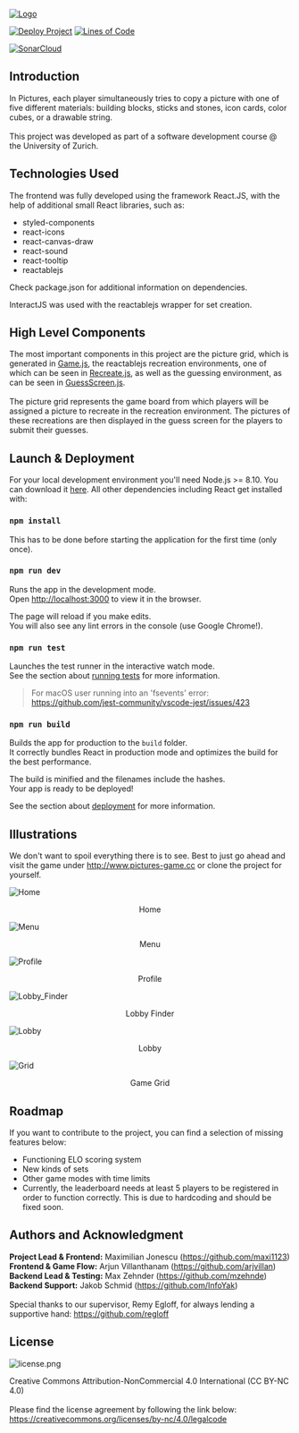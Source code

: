 [![Logo](src/pictures_logo.svg)](http://www.pictures-game.cc)

[![Deploy Project](https://github.com/sopra-fs21-group-26/client/actions/workflows/deploy.yml/badge.svg)](https://github.com/sopra-fs21-group-26/client/actions/workflows/deploy.yml) [![Lines of Code](https://sonarcloud.io/api/project_badges/measure?project=sopra-fs21-group-26_client&metric=ncloc)](https://sonarcloud.io/dashboard?id=sopra-fs21-group-26_client)

[![SonarCloud](https://sonarcloud.io/images/project_badges/sonarcloud-white.svg)](https://sonarcloud.io/dashboard?id=sopra-fs21-group-26_client)
## Introduction

In Pictures, each player simultaneously tries to copy a picture with one of five different materials: building blocks, sticks and stones, icon cards, color cubes, or a drawable string.
<br/><br/>
This project was developed as part of a software development course @ the University of Zurich.

## Technologies Used

The frontend was fully developed using the framework React.JS, with the help of additional small React libraries, such as:
* styled-components
* react-icons
* react-canvas-draw
* react-sound
* react-tooltip
* reactablejs

Check package.json for additional information on dependencies.

InteractJS was used with the reactablejs wrapper for set creation.

## High Level Components

The most important components in this project are the picture grid, which is 
generated in [Game.js](src/components/game/Game.js), the reactablejs recreation environments, one of which can be seen in [Recreate.js](src/components/game/Recreate.js),
as well as the guessing environment, as can be seen in [GuessScreen.js](src/components/game/GuessScreen.js).
<br>
<br>
The picture grid represents the game board from which players will be assigned a picture to recreate in the recreation environment. The pictures of these recreations are then 
displayed in the guess screen for the players to submit their guesses.

## Launch & Deployment

For your local development environment you'll need Node.js >= 8.10. You can download it [here](https://nodejs.org). All other dependencies including React get installed with:

### `npm install`

This has to be done before starting the application for the first time (only once).

### `npm run dev`

Runs the app in the development mode.<br>
Open [http://localhost:3000](http://localhost:3000) to view it in the browser.

The page will reload if you make edits.<br>
You will also see any lint errors in the console (use Google Chrome!).

### `npm run test`

Launches the test runner in the interactive watch mode.<br>
See the section about [running tests](https://facebook.github.io/create-react-app/docs/running-tests) for more information.

> For macOS user running into an 'fsevents' error: https://github.com/jest-community/vscode-jest/issues/423

### `npm run build`

Builds the app for production to the `build` folder.<br>
It correctly bundles React in production mode and optimizes the build for the best performance.

The build is minified and the filenames include the hashes.<br>
Your app is ready to be deployed!

See the section about [deployment](https://facebook.github.io/create-react-app/docs/deployment) for more information.

## Illustrations

We don't want to spoil everything there is to see. Best to just go ahead and visit the game under http://www.pictures-game.cc or clone the project for yourself.

![Home](illustrations/Home.PNG)
<center>Home</center>

![Menu](illustrations/Menu.PNG)
<center>Menu</center>

![Profile](illustrations/Profile.PNG)
<center>Profile</center>

![Lobby_Finder](illustrations/Lobby_Finder.PNG)
<center>Lobby Finder</center>

![Lobby](illustrations/Lobby.PNG)
<center>Lobby</center>

![Grid](illustrations/Grid.PNG)
<center>Game Grid</center>


## Roadmap

If you want to contribute to the project, you can find a selection of missing features below:

* Functioning ELO scoring system
* New kinds of sets
* Other game modes with time limits
* Currently, the leaderboard needs at least 5 players to be registered in order to function correctly. This is due to hardcoding and should be fixed soon.

## Authors and Acknowledgment

**Project Lead & Frontend:** Maximilian Jonescu (https://github.com/maxi1123)  
**Frontend & Game Flow:** Arjun Villanthanam (https://github.com/arjvillan)  
**Backend Lead & Testing:** Max Zehnder (https://github.com/mzehnde)  
**Backend Support:** Jakob Schmid (https://github.com/InfoYak)  
<br/>
Special thanks to our supervisor, Remy Egloff, for always lending a supportive hand: https://github.com/regloff

## License

![license.png](license.png)

Creative Commons Attribution-NonCommercial 4.0 International (CC BY-NC 4.0)
<br/>
<br/>
Please find the license agreement by following the link below:  
https://creativecommons.org/licenses/by-nc/4.0/legalcode








